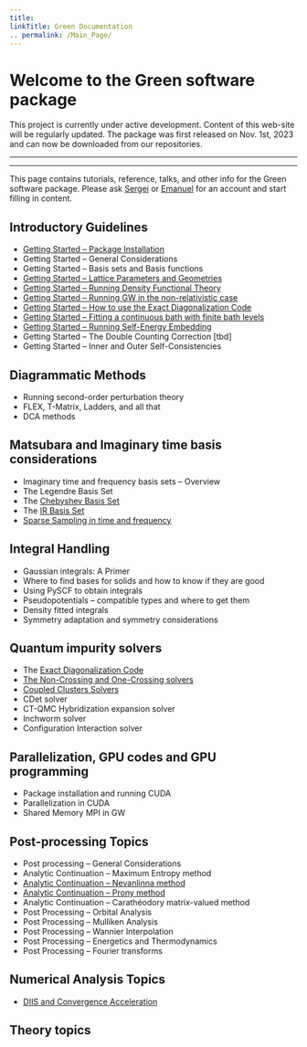 ```yaml
---
title: 
linkTitle: Green Documentation
.. permalink: /Main_Page/
---
```


# Welcome to the Green software package

This project is currently under active development. Content of this web-site will be
regularly updated. The package was first released on Nov. 1st, 2023 and can now be downloaded from our repositories.

<hr>
<hr>

This page contains tutorials, reference, talks, and other info for the
Green software package. Please ask [Sergei](mailto:siskakov@umich.edu)
or [Emanuel](Mailto:egull@umich.edu) for an account and start filling in
content.

## Introductory Guidelines

-   [Getting Started – Package
    Installation](/docs/installation "wikilink")
-   Getting Started – General Considerations
-   Getting Started – Basis sets and Basis functions
-   [Getting Started – Lattice Parameters and
    Geometries](/docs/user-guide/getting-started/lattice_parameters_and_geometries "wikilink")
-   [Getting Started – Running Density Functional
    Theory](/docs/legacy/running_density_functional_theory "wikilink")
-   [Getting Started – Running GW in the non-relativistic
    case](/docs/legacy/running_gw_in_the_non-relativistic_case "wikilink")
-   [Getting Started – How to use the Exact Diagonalization
    Code](/docs/legacy/how_to_use_the_exact_diagonalization_code "wikilink")
-   [Getting Started – Fitting a continuous bath with finite bath
    levels](/docs/legacy/fitting_a_continuous_bath_with_finite_bath_levels "wikilink")
-   [Getting Started – Running Self-Energy
    Embedding](/docs/legacy/running_self-energy_embedding "wikilink")
-   Getting Started – The Double Counting Correction \[tbd\]
-   Getting Started – Inner and Outer Self-Consistencies

## Diagrammatic Methods

-   Running second-order perturbation theory
-   FLEX, T-Matrix, Ladders, and all that
-   DCA methods

## Matsubara and Imaginary time basis considerations

-   Imaginary time and frequency basis sets – Overview
-   The Legendre Basis Set
-   The [Chebyshev Basis Set](/docs/tutorials/matsubara-and-imaginary-time/chebyshev_basis_set "wikilink")
-   The [IR Basis Set](/docs/tutorials/matsubara-and-imaginary-time/ir_basis_set "wikilink")
-   [Sparse Sampling in time and
    frequency](/docs/tutorials/matsubara-and-imaginary-time/sparse_sampling_in_time_and_frequency "wikilink")

## Integral Handling

-   Gaussian integrals: A Primer
-   Where to find bases for solids and how to know if they are good
-   Using PySCF to obtain integrals
-   Pseudopotentials – compatible types and where to get them
-   Density fitted integrals
-   Symmetry adaptation and symmetry considerations

## Quantum impurity solvers

-   The [Exact Diagonalization
    Code](/docs/legacy/how_to_use_the_exact_diagonalization_code "wikilink")
-   [The Non-Crossing and One-Crossing
    solvers](/docs/tutorials/solvers/the_non-crossing_and_one-crossing_solvers "wikilink")
-   [Coupled Clusters Solvers](/docs/tutorials/solvers/coupled_clusters_solvers "wikilink")
-   CDet solver
-   CT-QMC Hybridization expansion solver
-   Inchworm solver
-   Configuration Interaction solver

## Parallelization, GPU codes and GPU programming

-   Package installation and running CUDA
-   Parallelization in CUDA
-   Shared Memory MPI in GW

## Post-processing Topics

-   Post processing – General Considerations
-   Analytic Continuation – Maximum Entropy method
-   [Analytic Continuation – Nevanlinna
    method](/docs/tutorials/analytic_continuation_nevanlinna_method "wikilink")
-   [Analytic Continuation – Prony
    method](/docs/tutorials/analytic_continuation_prony_method "wikilink")
-   Analytic Continuation – Carathéodory matrix-valued method
-   Post Processing – Orbital Analysis
-   Post Processing – Mulliken Analysis
-   Post Processing – Wannier Interpolation
-   Post Processing – Energetics and Thermodynamics
-   Post Processing – Fourier transforms

## Numerical Analysis Topics

-   [DIIS and Convergence
    Acceleration](/docs/tutorials/diis_and_convergence_acceleration "wikilink")

## Theory topics
